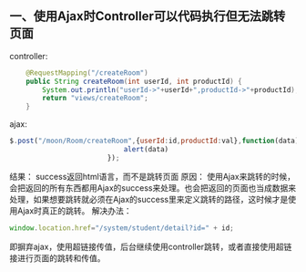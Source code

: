 ## 一、使用Ajax时Controller可以代码执行但无法跳转页面
controller:
```java
	@RequestMapping("/createRoom")
	public String createRoom(int userId, int productId) {
		System.out.println("userId->"+userId+",productId->"+productId);
		return "views/createRoom";
	}
```
ajax:
```js
$.post("/moon/Room/createRoom",{userId:id,productId:val},function(data){
							alert(data)
						}); 
```
结果：
  success返回html语言，而不是跳转页面
原因：
  使用Ajax来跳转的时候，会把返回的所有东西都用Ajax的success来处理。也会把返回的页面也当成数据来处理，如果想要跳转就必须在Ajax的success里来定义跳转的路径，这时候才是使用Ajax时真正的跳转。
解决办法：
```js
window.location.href="/system/student/detail?id=" + id;
```
即摒弃ajax，使用超链接传值，后台继续使用controller跳转，或者直接使用超链接进行页面的跳转和传值。
